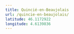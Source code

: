 ```yaml
---
title: Quincié-en-Beaujolais
url: /quincie-en-beaujolais/
latitude: 46.1172922
longitude: 4.6139836
---
```

